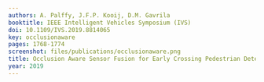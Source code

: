 ```yaml
---
authors: A. Palffy, J.F.P. Kooij, D.M. Gavrila
booktitle: IEEE Intelligent Vehicles Symposium (IVS)
doi: 10.1109/IVS.2019.8814065
key: occlusionaware
pages: 1768-1774
screenshot: files/publications/occlusionaware.png
title: Occlusion Aware Sensor Fusion for Early Crossing Pedestrian Detection
year: 2019
---
```


